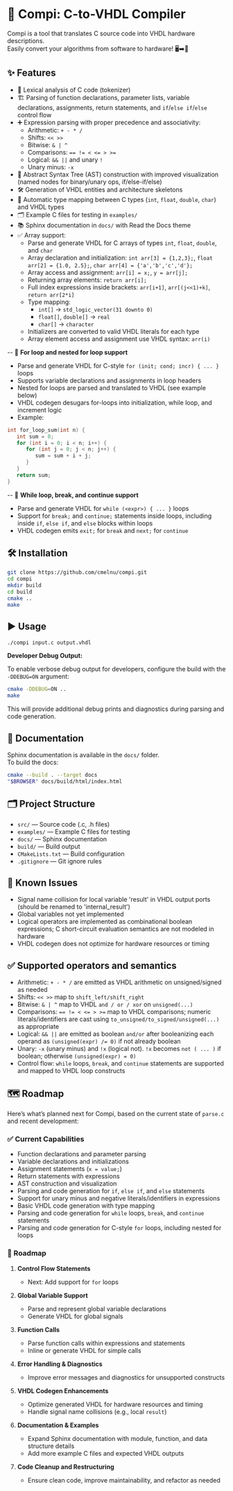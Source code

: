 # 🚀 Compi: C-to-VHDL Compiler

Compi is a tool that translates C source code into VHDL hardware descriptions.  
Easily convert your algorithms from software to hardware! 🖥️➡️🔌


## ✨ Features

- 📝 Lexical analysis of C code (tokenizer)
- 🏗️ Parsing of function declarations, parameter lists, variable declarations, assignments, return statements, and `if`/`else if`/`else` control flow
- ➕ Expression parsing with proper precedence and associativity:
    - Arithmetic: `+ - * /`
    - Shifts: `<< >>`
    - Bitwise: `& | ^`
    - Comparisons: `== != < <= > >=`
    - Logical: `&& ||` and unary `!`
    - Unary minus: `-x`
- 🧱 Abstract Syntax Tree (AST) construction with improved visualization (named nodes for binary/unary ops, if/else-if/else)
- 🛠️ Generation of VHDL entities and architecture skeletons
- 🔄 Automatic type mapping between C types (`int`, `float`, `double`, `char`) and VHDL types
- 🗂️ Example C files for testing in `examples/`
- 📚 Sphinx documentation in `docs/` with Read the Docs theme
- ✅ Array support:
   - Parse and generate VHDL for C arrays of types `int`, `float`, `double`, and `char`
   - Array declaration and initialization: `int arr[3] = {1,2,3};`, `float arr[2] = {1.0, 2.5};`, `char arr[4] = {'a','b','c','d'};`
   - Array access and assignment: `arr[i] = x;`, `y = arr[j];`
   - Returning array elements: `return arr[i];`
   - Full index expressions inside brackets: `arr[i+1]`, `arr[(j<<1)+k]`, `return arr[2*i]`
   - Type mapping:
      - `int[]` → `std_logic_vector(31 downto 0)`
      - `float[]`, `double[]` → `real`
      - `char[]` → `character`
   - Initializers are converted to valid VHDL literals for each type
   - Array element access and assignment use VHDL syntax: `arr(i)`

-- 🔁 **For loop and nested for loop support**
   - Parse and generate VHDL for C-style `for (init; cond; incr) { ... }` loops
   - Supports variable declarations and assignments in loop headers
   - Nested for loops are parsed and translated to VHDL (see example below)
   - VHDL codegen desugars for-loops into initialization, while loop, and increment logic
   - Example:

```c
int for_loop_sum(int n) {
   int sum = 0;
   for (int i = 0; i < n; i++) {
      for (int j = 0; j < n; j++) {
         sum = sum + i + j;
      }
   }
   return sum;
}
```

-- 🔁 **While loop, break, and continue support**
   - Parse and generate VHDL for `while (<expr>) { ... }` loops
   - Support for `break;` and `continue;` statements inside loops, including inside `if`, `else if`, and `else` blocks within loops
   - VHDL codegen emits `exit;` for `break` and `next;` for `continue`

## 🛠️ Installation

```bash
git clone https://github.com/cmelnu/compi.git
cd compi
mkdir build
cd build
cmake ..
make
```

## ▶️ Usage

```bash
./compi input.c output.vhdl
```

**Developer Debug Output:**

To enable verbose debug output for developers, configure the build with the `-DDEBUG=ON` argument:

```bash
cmake -DDEBUG=ON ..
make
```

This will provide additional debug prints and diagnostics during parsing and code generation.


## 📖 Documentation

Sphinx documentation is available in the `docs/` folder.  
To build the docs:
```bash
cmake --build . --target docs
"$BROWSER" docs/build/html/index.html
```

## 🗂️ Project Structure

- `src/` — Source code (.c, .h files)
- `examples/` — Example C files for testing
- `docs/` — Sphinx documentation
- `build/` — Build output
- `CMakeLists.txt` — Build configuration
- `.gitignore` — Git ignore rules

## 🚧 Known Issues

- Signal name collision for local variable 'result' in VHDL output ports (should be renamed to 'internal_result')
- Global variables not yet implemented
- Logical operators are implemented as combinational boolean expressions; C short-circuit evaluation semantics are not modeled in hardware
- VHDL codegen does not optimize for hardware resources or timing

## ✅ Supported operators and semantics

- Arithmetic: `+ - * /` are emitted as VHDL arithmetic on unsigned/signed as needed
- Shifts: `<< >>` map to `shift_left/shift_right`
- Bitwise: `& | ^` map to VHDL `and / or / xor` on `unsigned(...)`
- Comparisons: `== != < <= > >=` map to VHDL comparisons; numeric literals/identifiers are cast using `to_unsigned/to_signed/unsigned(...)` as appropriate
- Logical: `&& ||` are emitted as boolean `and/or` after booleanizing each operand as `(unsigned(expr) /= 0)` if not already boolean
- Unary: `-x` (unary minus) and `!x` (logical not). `!x` becomes `not ( ... )` if boolean; otherwise `(unsigned(expr) = 0)`
- Control flow: `while` loops, `break`, and `continue` statements are supported and mapped to VHDL loop constructs

## 🗺️ Roadmap

Here’s what’s planned next for Compi, based on the current state of `parse.c` and recent development:

### ✅ Current Capabilities
- Function declarations and parameter parsing
- Variable declarations and initializations
- Assignment statements (`x = value;`)
- Return statements with expressions
- AST construction and visualization
- Parsing and code generation for `if`, `else if`, and `else` statements
- Support for unary minus and negative literals/identifiers in expressions
- Basic VHDL code generation with type mapping
- Parsing and code generation for `while` loops, `break`, and `continue` statements
- Parsing and code generation for C-style `for` loops, including nested for loops

### 🚧 Roadmap

1. **Control Flow Statements**
   - Next: Add support for `for` loops

2. **Global Variable Support**
   - Parse and represent global variable declarations
   - Generate VHDL for global signals

3. **Function Calls**
   - Parse function calls within expressions and statements
   - Inline or generate VHDL for simple calls

4. **Error Handling & Diagnostics**
   - Improve error messages and diagnostics for unsupported constructs

5. **VHDL Codegen Enhancements**
   - Optimize generated VHDL for hardware resources and timing
   - Handle signal name collisions (e.g., local `result`)

6. **Documentation & Examples**
   - Expand Sphinx documentation with module, function, and data structure details
   - Add more example C files and expected VHDL outputs

7. **Code Cleanup and Restructuring**
   - Ensure clean code, improve maintainability, and refactor as needed